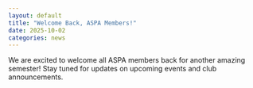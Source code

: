 ```yaml
---
layout: default
title: "Welcome Back, ASPA Members!"
date: 2025-10-02
categories: news
---
```


We are excited to welcome all ASPA members back for another amazing semester! Stay tuned for updates on upcoming events and club announcements.
